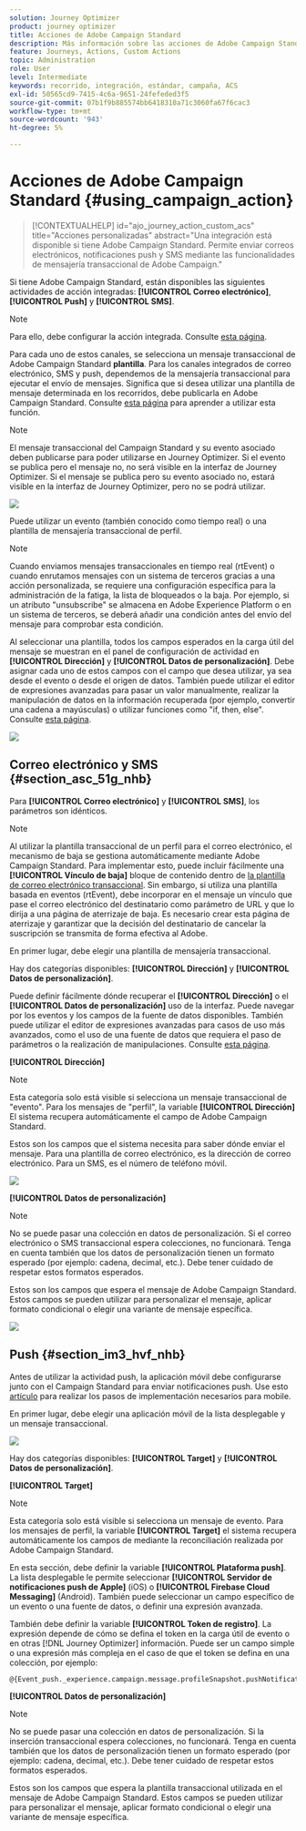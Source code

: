 ```yaml
---
solution: Journey Optimizer
product: journey optimizer
title: Acciones de Adobe Campaign Standard
description: Más información sobre las acciones de Adobe Campaign Standard
feature: Journeys, Actions, Custom Actions
topic: Administration
role: User
level: Intermediate
keywords: recorrido, integración, estándar, campaña, ACS
exl-id: 50565cd9-7415-4c6a-9651-24fefeded3f5
source-git-commit: 07b1f9b885574bb6418310a71c3060fa67f6cac3
workflow-type: tm+mt
source-wordcount: '943'
ht-degree: 5%

---
```


# Acciones de Adobe Campaign Standard {#using_campaign_action}

>[!CONTEXTUALHELP]
>id="ajo_journey_action_custom_acs"
>title="Acciones personalizadas"
>abstract="Una integración está disponible si tiene Adobe Campaign Standard. Permite enviar correos electrónicos, notificaciones push y SMS mediante las funcionalidades de mensajería transaccional de Adobe Campaign."

Si tiene Adobe Campaign Standard, están disponibles las siguientes actividades de acción integradas: **[!UICONTROL Correo electrónico]**, **[!UICONTROL Push]** y **[!UICONTROL SMS]**.

>[!NOTE]
>
>Para ello, debe configurar la acción integrada. Consulte [esta página](../action/acs-action.md).

Para cada uno de estos canales, se selecciona un mensaje transaccional de Adobe Campaign Standard **plantilla**. Para los canales integrados de correo electrónico, SMS y push, dependemos de la mensajería transaccional para ejecutar el envío de mensajes. Significa que si desea utilizar una plantilla de mensaje determinada en los recorridos, debe publicarla en Adobe Campaign Standard. Consulte [esta página](https://experienceleague.adobe.com/docs/campaign-standard/using/communication-channels/transactional-messaging/getting-started-with-transactional-msg.html?lang=es) para aprender a utilizar esta función.

>[!NOTE]
>
>El mensaje transaccional del Campaign Standard y su evento asociado deben publicarse para poder utilizarse en Journey Optimizer. Si el evento se publica pero el mensaje no, no será visible en la interfaz de Journey Optimizer. Si el mensaje se publica pero su evento asociado no, estará visible en la interfaz de Journey Optimizer, pero no se podrá utilizar.

![](assets/journey59.png)

Puede utilizar un evento (también conocido como tiempo real) o una plantilla de mensajería transaccional de perfil.

>[!NOTE]
>
>Cuando enviamos mensajes transaccionales en tiempo real (rtEvent) o cuando enrutamos mensajes con un sistema de terceros gracias a una acción personalizada, se requiere una configuración específica para la administración de la fatiga, la lista de bloqueados o la baja. Por ejemplo, si un atributo &quot;unsubscribe&quot; se almacena en Adobe Experience Platform o en un sistema de terceros, se deberá añadir una condición antes del envío del mensaje para comprobar esta condición.

Al seleccionar una plantilla, todos los campos esperados en la carga útil del mensaje se muestran en el panel de configuración de actividad en **[!UICONTROL Dirección]** y **[!UICONTROL Datos de personalización]**. Debe asignar cada uno de estos campos con el campo que desea utilizar, ya sea desde el evento o desde el origen de datos. También puede utilizar el editor de expresiones avanzadas para pasar un valor manualmente, realizar la manipulación de datos en la información recuperada (por ejemplo, convertir una cadena a mayúsculas) o utilizar funciones como &quot;if, then, else&quot;. Consulte [esta página](expression/expressionadvanced.md).

![](assets/journey60.png)

## Correo electrónico y SMS {#section_asc_51g_nhb}

Para **[!UICONTROL Correo electrónico]** y **[!UICONTROL SMS]**, los parámetros son idénticos.

>[!NOTE]
>
>Al utilizar la plantilla transaccional de un perfil para el correo electrónico, el mecanismo de baja se gestiona automáticamente mediante Adobe Campaign Standard. Para implementar esto, puede incluir fácilmente una **[!UICONTROL Vínculo de baja]** bloque de contenido dentro de [la plantilla de correo electrónico transaccional](https://experienceleague.adobe.com/docs/campaign-standard/using/communication-channels/transactional-messaging/getting-started-with-transactional-msg.html?lang=es). Sin embargo, si utiliza una plantilla basada en eventos (rtEvent), debe incorporar en el mensaje un vínculo que pase el correo electrónico del destinatario como parámetro de URL y que lo dirija a una página de aterrizaje de baja. Es necesario crear esta página de aterrizaje y garantizar que la decisión del destinatario de cancelar la suscripción se transmita de forma efectiva al Adobe.

En primer lugar, debe elegir una plantilla de mensajería transaccional.

Hay dos categorías disponibles: **[!UICONTROL Dirección]** y **[!UICONTROL Datos de personalización]**.

Puede definir fácilmente dónde recuperar el **[!UICONTROL Dirección]** o el **[!UICONTROL Datos de personalización]** uso de la interfaz. Puede navegar por los eventos y los campos de la fuente de datos disponibles. También puede utilizar el editor de expresiones avanzadas para casos de uso más avanzados, como el uso de una fuente de datos que requiera el paso de parámetros o la realización de manipulaciones. Consulte [esta página](expression/expressionadvanced.md).

**[!UICONTROL Dirección]**

>[!NOTE]
>
>Esta categoría solo está visible si selecciona un mensaje transaccional de &quot;evento&quot;. Para los mensajes de &quot;perfil&quot;, la variable **[!UICONTROL Dirección]** El sistema recupera automáticamente el campo de Adobe Campaign Standard.

Estos son los campos que el sistema necesita para saber dónde enviar el mensaje. Para una plantilla de correo electrónico, es la dirección de correo electrónico. Para un SMS, es el número de teléfono móvil.

![](assets/journey61.png)

**[!UICONTROL Datos de personalización]**

>[!NOTE]
>
>No se puede pasar una colección en datos de personalización. Si el correo electrónico o SMS transaccional espera colecciones, no funcionará. Tenga en cuenta también que los datos de personalización tienen un formato esperado (por ejemplo: cadena, decimal, etc.). Debe tener cuidado de respetar estos formatos esperados.

Estos son los campos que espera el mensaje de Adobe Campaign Standard. Estos campos se pueden utilizar para personalizar el mensaje, aplicar formato condicional o elegir una variante de mensaje específica.

![](assets/journey62.png)

## Push {#section_im3_hvf_nhb}

Antes de utilizar la actividad push, la aplicación móvil debe configurarse junto con el Campaign Standard para enviar notificaciones push. Use esto [artículo](https://helpx.adobe.com/es/campaign/kb/integrate-mobile-sdk.html) para realizar los pasos de implementación necesarios para mobile.

En primer lugar, debe elegir una aplicación móvil de la lista desplegable y un mensaje transaccional.

![](assets/journey62bis.png)

Hay dos categorías disponibles: **[!UICONTROL Target]** y **[!UICONTROL Datos de personalización]**.

**[!UICONTROL Target]**

>[!NOTE]
>
>Esta categoría solo está visible si selecciona un mensaje de evento. Para los mensajes de perfil, la variable **[!UICONTROL Target]** el sistema recupera automáticamente los campos de mediante la reconciliación realizada por Adobe Campaign Standard.

En esta sección, debe definir la variable **[!UICONTROL Plataforma push]**. La lista desplegable le permite seleccionar **[!UICONTROL Servidor de notificaciones push de Apple]** (iOS) o **[!UICONTROL Firebase Cloud Messaging]** (Android). También puede seleccionar un campo específico de un evento o una fuente de datos, o definir una expresión avanzada.

También debe definir la variable **[!UICONTROL Token de registro]**. La expresión depende de cómo se defina el token en la carga útil de evento o en otras [!DNL Journey Optimizer] información. Puede ser un campo simple o una expresión más compleja en el caso de que el token se defina en una colección, por ejemplo:

```
@{Event_push._experience.campaign.message.profileSnapshot.pushNotificationTokens.first().token}
```

**[!UICONTROL Datos de personalización]**

>[!NOTE]
>
>No se puede pasar una colección en datos de personalización. Si la inserción transaccional espera colecciones, no funcionará. Tenga en cuenta también que los datos de personalización tienen un formato esperado (por ejemplo: cadena, decimal, etc.). Debe tener cuidado de respetar estos formatos esperados.

Estos son los campos que espera la plantilla transaccional utilizada en el mensaje de Adobe Campaign Standard. Estos campos se pueden utilizar para personalizar el mensaje, aplicar formato condicional o elegir una variante de mensaje específica.
